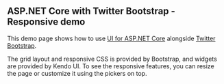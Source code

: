 ## ASP.NET Core with Twitter Bootstrap - Responsive demo

This demo page shows how to use [UI for ASP.NET Core](https://www.telerik.com/aspnet-core-ui) alongside [Twitter Bootstrap](https://getbootstrap.com/).

The grid layout and responsive CSS is provided by Bootstrap, and widgets are provided by Kendo UI. To see the responsive features, you can resize the page or customize it using the pickers on top.

